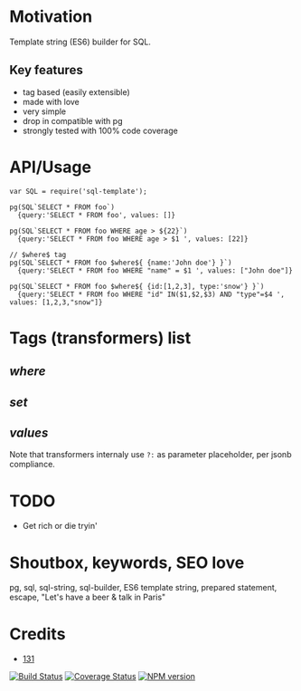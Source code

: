 # Motivation
Template string (ES6) builder for SQL.

## Key features
* tag based (easily extensible)
* made with love
* very simple
* drop in compatible with pg
* strongly tested with 100% code coverage


# API/Usage
```
var SQL = require('sql-template');

pg(SQL`SELECT * FROM foo`)
  {query:'SELECT * FROM foo', values: []} 

pg(SQL`SELECT * FROM foo WHERE age > ${22}`)
  {query:'SELECT * FROM foo WHERE age > $1 ', values: [22]} 

// $where$ tag
pg(SQL`SELECT * FROM foo $where${ {name:'John doe'} }`)
  {query:'SELECT * FROM foo WHERE "name" = $1 ', values: ["John doe"]} 

pg(SQL`SELECT * FROM foo $where${ {id:[1,2,3], type:'snow'} }`)
  {query:'SELECT * FROM foo WHERE "id" IN($1,$2,$3) AND "type"=$4 ', values: [1,2,3,"snow"]} 

```

# Tags (transformers) list
## $where$

## $set$

## $values$

Note that transformers internaly use `?:` as parameter placeholder, per jsonb compliance.


# TODO
* Get rich or die tryin'

# Shoutbox, keywords, SEO love
pg, sql, sql-string, sql-builder, ES6 template string, prepared statement, escape, "Let's have a beer & talk in Paris"

# Credits
* [131](https://github.com/131)


[![Build Status](https://travis-ci.org/131/sql-template.svg?branch=master)](https://travis-ci.org/131/sql-template)
[![Coverage Status](https://coveralls.io/repos/github/131/sql-template/badge.svg?branch=master)](https://coveralls.io/github/131/sql-template?branch=master)
[![NPM version](https://img.shields.io/npm/v/sql-template.svg)](https://www.npmjs.com/package/sql-template)
